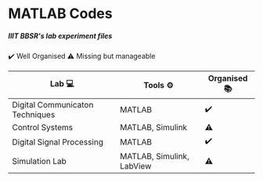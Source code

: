 # MATLAB Codes
##### IIIT BBSR's lab experiment files 
✔️ Well Organised
⚠️  Missing but manageable

| Lab 💻 | Tools ⚙️  | Organised 📚|
| --- | ----------- | ----------- |
| Digital Communicaton Techniques | MATLAB | ✔️ |
| Control Systems | MATLAB, Simulink  | ⚠️ |
| Digital Signal Processing | MATLAB | ✔️ |
| Simulation Lab | MATLAB, Simulink, LabView | ⚠️ |
